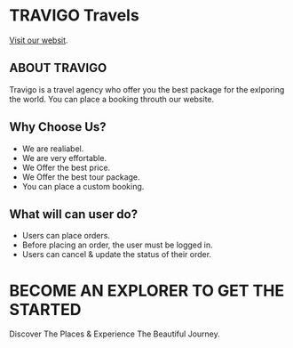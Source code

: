 # TRAVIGO Travels

[Visit our websit](https://travigo-travel.web.app/).

## ABOUT TRAVIGO
Travigo is a travel agency who offer you the best package for the exlporing the world. You can place a  booking throuth our website.

## Why Choose Us?
* We are realiabel.
* We are very effortable.
* We Offer the best price.
* We Offer the best tour package.
* You can place a custom booking.

## What will can user do?
* Users can place orders.
* Before placing an order, the user must be logged in.
* Users can cancel & update the status of their order.


# BECOME AN EXPLORER TO GET THE STARTED
Discover The Places & Experience The Beautiful Journey.
